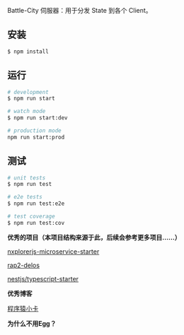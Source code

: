  Battle-City 伺服器：用于分发 State 到各个 Client。

 ## 安装

```bash
$ npm install
```

## 运行

```bash
# development
$ npm run start

# watch mode
$ npm run start:dev

# production mode
npm run start:prod
```

## 测试

```bash
# unit tests
$ npm run test

# e2e tests
$ npm run test:e2e

# test coverage
$ npm run test:cov
```

**优秀的项目（本项目结构来源于此，后续会参考更多项目……）**

[nxplorerjs-microservice-starter](https://github.com/ERS-HCL/nxplorerjs-microservice-starter)

[rap2-delos](https://github.com/thx/rap2-delos)

[nestjs/typescript-starter](https://github.com/nestjs/typescript-starter)

 **优秀博客**

 [程序猿小卡](https://github.com/chyingp/nodejs-learning-guide)

 **为什么不用Egg？**